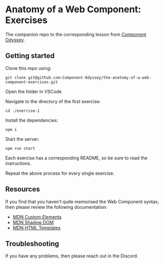 # Anatomy of a Web Component: Exercises

The companion repo to the corresponding lesson from [Component Odyssey](https://component-odyssey.com).

## Getting started

Clone this repo using:

`git clone git@github.com:Component-Odyssey/the-anatomy-of-a-web-component-exercises.git`

Open the folder in VSCode

Navigate to the directory of the first exercise:

`cd ./exercise-1`

Install the dependencies:

`npm i`

Start the server:

`npm run start`

Each exercise has a corresponding README, so be sure to read the instructions.

Repeat the above process for every single exercise.

## Resources

If you find that you haven't quite memorised the Web Component syntax, then please review the following documentation:
- [MDN Custom Elements](https://developer.mozilla.org/en-US/docs/Web/API/Web_components/Using_custom_elements)
- [MDN Shadow DOM](https://developer.mozilla.org/en-US/docs/Web/API/Web_components/Using_shadow_DOM)
- [MDN HTML Templates](https://developer.mozilla.org/en-US/docs/Web/API/Web_components/Using_templates_and_slots)

## Troubleshooting

If you have any problems, then please reach out in the Discord.
